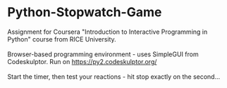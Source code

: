 # Python-Stopwatch-Game
Assignment for Coursera "Introduction to Interactive Programming in Python" course from RICE University.<br>
<br>
Browser-based programming environment - uses SimpleGUI from Codeskulptor. Run on https://py2.codeskulptor.org/
<br>
<br>
Start the timer, then test your reactions - hit stop exactly on the second...
